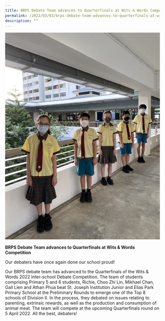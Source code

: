 ```yaml
---
title: BRPS Debate Team advances to Quarterfinals at Wits & Words Competition
permalink: /2022/03/03/brps-debate-team-advances-to-quarterfinals-at-wits-words-competition/
description: ""
---
```

<img src="/images/Debate-2-768x1024.jpg">
<p><strong>BRPS Debate Team advances to Quarterfinals at Wits &amp; Words Competition</strong></p>
<p>Our debaters have once again done our school proud!</p>
<p>Our BRPS debate team has advanced to the Quarterfinals of the Wits &amp; Words 2022 Inter-school Debate Competition. The team of students comprising Primary 5 and 6 students, Richie, Choo Zhi Lin, Mikhael Chan, Gail Lien and Athan Phua beat St. Joseph Institution Junior and Elias Park Primary School at the Preliminary Rounds to emerge one of the Top 8 schools of Division II. In the process, they debated on issues relating to parenting, extrinsic rewards, as well as the production and consumption of animal meat. The team will compete at the upcoming Quarterfinals round on 5 April 2022. All the best, debaters!</p>